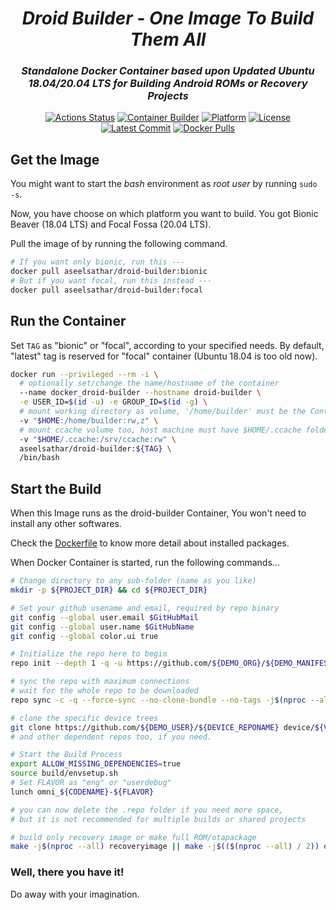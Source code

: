 <div align="center">

  <h1><i>Droid Builder - One Image To Build Them All</i></h1>

  <h3><i>Standalone Docker Container based upon Updated Ubuntu 18.04/20.04 LTS for Building Android ROMs or Recovery Projects</i></h3>

  [![Actions Status](https://github.com/aseelsathar/docker_droid-builder/workflows/AIO%20Docker%20Builder/badge.svg)](https://github.com/aseelsathar/docker_droid-builder/actions)
  [![Container Builder](https://img.shields.io/badge/Powered%20By-Github%20Actions-blue?logo=github-actions)](https://github.com/features/actions "Know about Github Actions")
  [![Platform](https://img.shields.io/badge/Based%20On-Ubuntu-orange?logo=ubuntu)](https://ubuntu.com/download)
  [![License](https://img.shields.io/github/license/rokibhasansagar/docker_droid-builder)](https://github.com/rokibhasansagar/docker_droid-builder/blob/master/LICENSE)
  [![Latest Commit](https://images.microbadger.com/badges/commit/aseelsathar/droid-builder.svg)](https://microbadger.com/images/aseelsathar/droid-builder)
  [![Docker Pulls](https://img.shields.io/docker/pulls/aseelsathar/droid-builder)](https://hub.docker.com/r/aseelsathar/droid-builder "Show the Docker Repository")

</div>

## Get the Image

You might want to start the _bash_ environment as _root user_ by running `sudo -s`.

Now, you have choose on which platform you want to build. You got Bionic Beaver (18.04 LTS) and Focal Fossa (20.04 LTS).

Pull the image of by running the following command.

```bash
# If you want only bionic, run this ---
docker pull aseelsathar/droid-builder:bionic
# But if you want focal, run this instead ---
docker pull aseelsathar/droid-builder:focal
```
## Run the Container

Set `TAG` as "bionic" or "focal", according to your specified needs.
By default, "latest" tag is reserved for "focal" container (Ubuntu 18.04 is too old now).

```bash
docker run --privileged --rm -i \
  # optionally set/change the name/hostname of the container
  --name docker_droid-builder --hostname droid-builder \
  -e USER_ID=$(id -u) -e GROUP_ID=$(id -g) \
  # mount working directory as volume, '/home/builder' must be the Container's mount path
  -v "$HOME:/home/builder:rw,z" \
  # mount ccache volume too, host machine must have $HOME/.ccache folder if ccache is not installed
  -v "$HOME/.ccache:/srv/ccache:rw" \
  aseelsathar/droid-builder:${TAG} \
  /bin/bash
```
## Start the Build

When this Image runs as the droid-builder Container, You won't need to install any other softwares.

Check the [Dockerfile](https://github.com/rokibhasansagar/docker_droid-builder/blob/master/Dockerfile) to know more detail about installed packages.

When Docker Container is started, run the following commands...

```bash
# Change directory to any sub-folder (name as you like)
mkdir -p ${PROJECT_DIR} && cd ${PROJECT_DIR}

# Set your github usename and email, required by repo binary
git config --global user.email $GitHubMail
git config --global user.name $GitHubName
git config --global color.ui true

# Initialize the repo here to begin
repo init --depth 1 -q -u https://github.com/${DEMO_ORG}/${DEMO_MANIFEST}.git -b ${MANIFEST_BRANCH}

# sync the repo with maximum connections
# wait for the whole repo to be downloaded
repo sync -c -q --force-sync --no-clone-bundle --no-tags -j$(nproc --all)

# clone the specific device trees
git clone https://github.com/${DEMO_USER}/${DEVICE_REPONAME} device/${VENDOR}/${CODENAME}
# and other dependent repos too, if you need.

# Start the Build Process
export ALLOW_MISSING_DEPENDENCIES=true
source build/envsetup.sh
# Set FLAVOR as "eng" or "userdebug"
lunch omni_${CODENAME}-${FLAVOR}

# you can now delete the .repo folder if you need more space,
# but it is not recommended for multiple builds or shared projects

# build only recovery image or make full ROM/otapackage
make -j$(nproc --all) recoveryimage || make -j$(($(nproc --all) / 2)) otapackage
```

### Well, there you have it!
Do away with your imagination.

